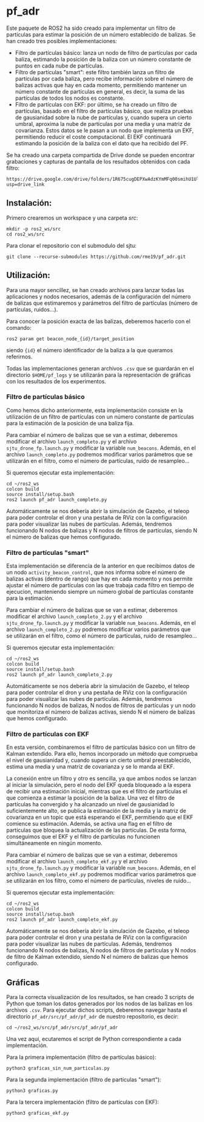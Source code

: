 # pf_adr

Este paquete de ROS2 ha sido creado para implementar un filtro de partículas para estimar la posición de un número establecido de balizas. Se han creado tres posibles implementaciones: 
- Filtro de partículas básico: lanza un nodo de filtro de partículas por cada baliza, estimando la posición de la baliza con un número constante de puntos en cada nube de partículas.
- Filtro de partículas "smart": este filtro también lanza un filtro de partículas por cada baliza, pero recibe información sobre el número de balizas activas que hay en cada momento, permitiendo mantener un número constante de partículas en general, es decir, la suma de las partículas de todos los nodos es constante.
- Filtro de partículas con EKF: por último, se ha creado un filtro de partículas, basado en el filtro de partículas básico, que realiza pruebas de gausianidad sobre la nube de partículas y, cuando supera un cierto umbral, aproxima la nube de partículas por una media y una matriz de covarianza. Estos datos se le pasan a un nodo que implementa un EKF, permitiendo reducir el coste computacional. El EKF continuará estimando la posición de la baliza con el dato que ha recibido del PF. 

Se ha creado una carpeta compartida de Drive donde se pueden encontrar grabaciones y capturas de pantalla de los resultados obtenidos con cada filtro: 
```Terminal
https://drive.google.com/drive/folders/1R675cugDEPXwAdzKYmMFq00smihU1Ul_?usp=drive_link
```

## Instalación:
Primero crearemos un workspace y una carpeta *src*:
```Terminal
mkdir -p ros2_ws/src
cd ros2_ws/src
```
Para clonar el repositorio con el submodulo del sjtu:
```Terminal
git clone --recurse-submodules https://github.com/rme19/pf_adr.git 
```

## Utilización:
Para una mayor sencillez, se han creado archivos para lanzar todas las aplicaciones y nodos necesarios, además de la configuración del número de balizas que estimaremos y parámetros del filtro de partículas (número de partículas, ruidos...). 

Para conocer la posición exacta de las balizas, deberemos hacerlo con el comando: 
```Terminal
ros2 param get beacon_node_{id}/target_position
```
siendo `{id}` el número identificador de la baliza a la que queramos referirnos.

Todas las implementaciones generan archivos `.csv` que se guardarán en el directorio `$HOME/pf_logs` y se utilizarán para la representación de gráficas con los resultados de los experimentos.

### Filtro de partículas básico
Como hemos dicho anteriormente, esta implementación consiste en la utilización de un filtro de partículas con un número constante de partículas para la estimación de la posición de una baliza fija. 

Para cambiar el número de balizas que se van a estimar, deberemos modificar el archivo `launch_completo.py` y el archivo `sjtu_drone_fp.launch.py` y modificar la variable `num_beacons`. Además, en el archivo `launch_completo.py` podremos modificar varios parámetros que se utilizarán en el filtro, como el número de partículas, ruido de resampleo...

Si queremos ejecutar esta implementación: 
```Terminal
cd ~/ros2_ws
colcon build
source install/setup.bash
ros2 launch pf_adr launch_completo.py 
```
Automáticamente se nos debería abrir la simulación de Gazebo, el teleop para poder controlar el dron y una pestaña de RViz con la configuración para poder visualizar las nubes de partículas. Además, tendremos funcionando N nodos de balizas y N nodos de filtros de partículas, siendo N el número de balizas que hemos configurado. 

### Filtro de partículas "smart"
Esta implementación se diferencia de la anterior en que recibimos datos de un nodo `activity_beacon_control`, que nos informa sobre el número de balizas activas (dentro de rango) que hay en cada momento y nos permite ajustar el número de partículas con las que trabaja cada filtro en tiempo de ejecucion, manteniendo siempre un número global de partículas constante para la estimación.

Para cambiar el número de balizas que se van a estimar, deberemos modificar el archivo `launch_completo_2.py` y el archivo `sjtu_drone_fp.launch.py` y modificar la variable `num_beacons`. Además, en el archivo `launch_completo_2.py` podremos modificar varios parámetros que se utilizarán en el filtro, como el número de partículas, ruido de resampleo...


Si queremos ejecutar esta implementación: 
```Terminal
cd ~/ros2_ws
colcon build
source install/setup.bash
ros2 launch pf_adr launch_completo_2.py 
```
Automáticamente se nos debería abrir la simulación de Gazebo, el teleop para poder controlar el dron y una pestaña de RViz con la configuración para poder visualizar las nubes de partículas. Además, tendremos funcionando N nodos de balizas, N nodos de filtros de partículas y un nodo que monitoriza el número de balizas activas, siendo N el número de balizas que hemos configurado.

### Filtro de partículas con EKF
En esta versión, combinaremos el filtro de partículas básico con un filtro de Kalman extendido. Para ello, hemos incorporado un método que comprueba el nivel de gausianidad y, cuando supera un cierto umbral preestablecido, estima una media y una matriz de covarianza y se lo manda al EKF. 

La conexión entre un filtro y otro es sencilla, ya que ambos nodos se lanzan al iniciar la simulación, pero el nodo del EKF queda bloqueado a la espera de recibir una estimación inicial, mientras que es el filtro de partículas el que comienza a estimar la posición de la baliza. Una vez el filtro de partículas ha convergido y ha alcanzado un nivel de gausianidad lo suficientemente alto, se publica la estimación de la media y la matriz de covarianza en un topic que está esperando el EKF, permitiendo que el EKF comience su estimación. Además, se activa una flag en el filtro de partículas que bloquea la actualización de las partículas. De esta forma, conseguimos que el EKF y el filtro de partículas no funcionen simultáneamente en ningún momento.

Para cambiar el número de balizas que se van a estimar, deberemos modificar el archivo `launch_completo_ekf.py` y el archivo `sjtu_drone_fp.launch.py` y modificar la variable `num_beacons`. Además, en el archivo `launch_completo_ekf.py` podremos modificar varios parámetros que se utilizarán en los filtro, como el número de partículas, niveles de ruido...


Si queremos ejecutar esta implementación: 
```Terminal
cd ~/ros2_ws
colcon build
source install/setup.bash
ros2 launch pf_adr launch_completo_ekf.py 
```
Automáticamente se nos debería abrir la simulación de Gazebo, el teleop para poder controlar el dron y una pestaña de RViz con la configuración para poder visualizar las nubes de partículas. Además, tendremos funcionando N nodos de balizas, N nodos de filtros de partículas y N nodos de filtro de Kalman extendido, siendo N el número de balizas que hemos configurado.

## Gráficas
Para la correcta visualización de los resultados, se han creado 3 scripts de Python que toman los datos generados por los nodos de las balizas en los archivos `.csv`. Para ejecutar dichos scripts, deberemos navegar hasta el directorio `pf_adr/src/pf_adr/pf_adr` de nuestro repositorio, es decir: 
```Terminal
cd ~/ros2_ws/src/pf_adr/src/pf_adr/pf_adr
```
Una vez aquí, ecutaremos el script de Python correspondiente a cada implementación.

Para la primera implementación (filtro de partículas básico): 
```Terminal
python3 graficas_sin_num_particulas.py
```

Para la segunda implementación (filtro de partículas "smart"): 
```Terminal
python3 graficas.py
```

Para la tercera implementación (filtro de partículas con EKF): 
```Terminal
python3 graficas_ekf.py
```
